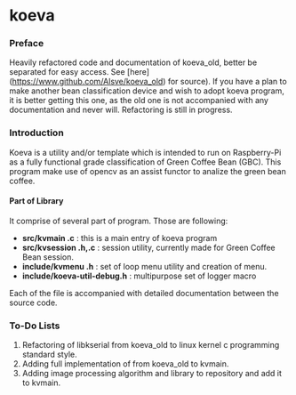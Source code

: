# koeva

### Preface
Heavily refactored code and documentation of koeva_old, better be separated for easy access. See [here] (https://www.github.com/Alsve/koeva_old) for source). If you have a plan to make another bean classification device and wish to adopt koeva program, it is better getting this one, as the old one is not accompanied with any documentation and never will.
Refactoring is still in progress.

### Introduction
Koeva is a utility and/or template which is intended to run on Raspberry-Pi as a fully functional grade classification of Green Coffee Bean (GBC). This program make use of opencv as an assist functor to analize the green bean coffee. 

#### Part of Library
It comprise of several part of program. Those are following:

* **src/kvmain .c** : this is a main entry of koeva program
* **src/kvsession .h,.c** : session utility, currently made for Green Coffee Bean session.
* **include/kvmenu .h** : set of loop menu utility and creation of menu.
* **include/koeva-util-debug.h** : multipurpose set of logger macro

Each of the file is accompanied with detailed documentation between the source code.

### To-Do Lists
1. Refactoring of libkserial from koeva_old to linux kernel c programming standard style.
2. Adding full implementation of from koeva_old to kvmain.
3. Adding image processing algorithm and library to repository and add it to kvmain.
